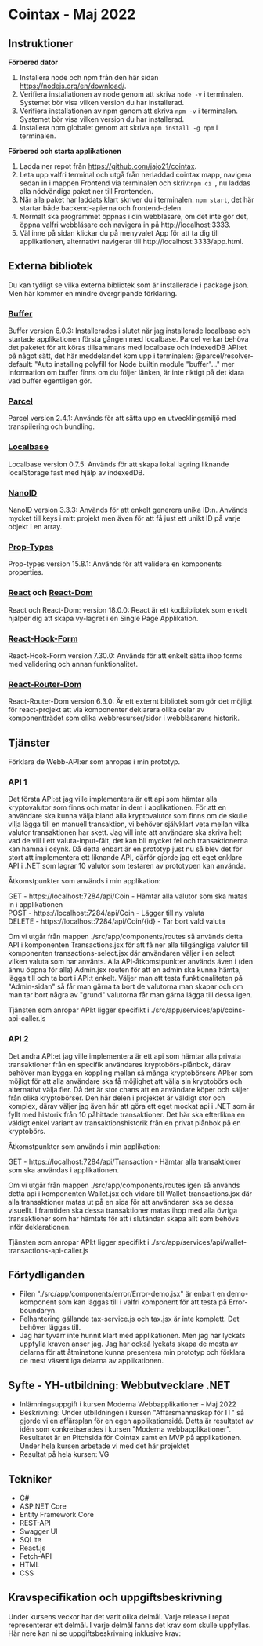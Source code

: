 # Cointax - Maj 2022

## Instruktioner

**Förbered dator**

1. Installera node och npm från den här sidan https://nodejs.org/en/download/.
2. Verifiera installationen av node genom att skriva `node -v` i terminalen. Systemet bör visa vilken version du har installerad.
3. Verifiera installationen av npm genom att skriva `npm -v` i terminalen. Systemet bör visa vilken version du har installerad.
4. Installera npm globalet genom att skriva `npm install -g npm` i terminalen.

**Förbered och starta applikationen**

1. Ladda ner repot från https://github.com/jajo21/cointax.
2. Leta upp valfri terminal och utgå från nerladdad cointax mapp, navigera sedan in i mappen Frontend via terminalen och skriv:`npm ci `, nu laddas alla nödvändiga paket ner till Frontenden.
3. När alla paket har laddats klart skriver du i terminalen: `npm start`, det här startar både backend-apierna och frontend-delen.
4. Normalt ska programmet öppnas i din webbläsare, om det inte gör det, öppna valfri webbläsare och navigera in på http://localhost:3333.
5. Väl inne på sidan klickar du på menyvalet App för att ta dig till applikationen, alternativt navigerar till http://localhost:3333/app.html.

## Externa bibliotek

Du kan tydligt se vilka externa bibliotek som är installerade i package.json. Men här kommer en mindre övergripande förklaring.

### [Buffer](https://www.npmjs.com/package/buffer)

Buffer version 6.0.3: Installerades i slutet när jag installerade localbase och startade applikationen första gången med localbase. Parcel verkar behöva det paketet för att köras tillsammans med localbase och indexedDB API:et på något sätt, det här meddelandet kom upp i terminalen: @parcel/resolver-default: "Auto installing polyfill for Node builtin module "buffer"..." mer information om buffer finns om du följer länken, är inte riktigt på det klara vad buffer egentligen gör.

### [Parcel](https://www.npmjs.com/package/parcel)

Parcel version 2.4.1: Används för att sätta upp en utvecklingsmiljö med transpilering och bundling.

### [Localbase](https://www.npmjs.com/package/localbase)

Localbase version 0.7.5: Används för att skapa lokal lagring liknande localStorage fast med hjälp av indexedDB.

### [NanoID](https://www.npmjs.com/package/nanoid)

NanoID version 3.3.3: Används för att enkelt generera unika ID:n. Används mycket till keys i mitt projekt men även för att få just ett unikt ID på varje objekt i en array.

### [Prop-Types](https://www.npmjs.com/package/prop-types)

Prop-types version 15.8.1: Används för att validera en komponents properties.

### [React](https://www.npmjs.com/package/react) och [React-Dom](https://www.npmjs.com/package/react-dom)

React och React-Dom: version 18.0.0: React är ett kodbibliotek som enkelt hjälper dig att skapa vy-lagret i en Single Page Applikation.

### [React-Hook-Form](https://www.npmjs.com/package/react-hook-form)

React-Hook-Form version 7.30.0: Används för att enkelt sätta ihop forms med validering och annan funktionalitet.

### [React-Router-Dom](https://www.npmjs.com/package/react-router-dom)

React-Router-Dom version 6.3.0: Är ett externt bibliotek som gör det möjligt för react-projekt att via komponenter deklarera olika delar av komponentträdet som olika webbresurser/sidor i webbläsarens historik.

## Tjänster

Förklara de Webb-API:er som anropas i min prototyp.

### API 1

Det första API:et jag ville implementera är ett api som hämtar alla kryptovalutor som finns och matar in dem i applikationen. För att en användare ska kunna välja bland alla kryptovalutor som finns om de skulle vilja lägga till en manuell transaktion, vi behöver självklart veta mellan vilka valutor transaktionen har skett. Jag vill inte att användare ska skriva helt vad de vill i ett valuta-input-fält, det kan bli mycket fel och transaktionerna kan hamna i osynk. Då detta enbart är en prototyp just nu så blev det för stort att implementera ett liknande API, därför gjorde jag ett eget enklare API i .NET som lagrar 10 valutor som testaren av prototypen kan använda.

Åtkomstpunkter som används i min applikation:

GET - https://localhost:7284/api/Coin - Hämtar alla valutor som ska matas in i applikationen  
POST - https://localhost:7284/api/Coin - Lägger till ny valuta  
DELETE - https://localhost:7284/api/Coin/{id} - Tar bort vald valuta

Om vi utgår från mappen ./src/app/components/routes så används detta API i komponenten Transactions.jsx för att få ner alla tillgängliga valutor till komponenten transactions-select.jsx där användaren väljer i en select vilken valuta som har använts. Alla API-åtkomstpunkter används även i (den ännu öppna för alla) Admin.jsx routen för att en admin ska kunna hämta, lägga till och ta bort i API:t enkelt. Väljer man att testa funktionaliteten på "Admin-sidan" så får man gärna ta bort de valutorna man skapar och om man tar bort några av "grund" valutorna får man gärna lägga till dessa igen.

Tjänsten som anropar API:t ligger specifikt i ./src/app/services/api/coins-api-caller.js

### API 2

Det andra API:et jag ville implementera är ett api som hämtar alla privata transaktioner från en specifik användares kryptobörs-plånbok, därav behöver man bygga en koppling mellan så många kryptobörsers API:er som möjligt för att alla användare ska få möjlighet att välja sin kryptobörs och alternativt välja fler. Då det är stor chans att en användare köper och säljer från olika kryptobörser. Den här delen i projektet är väldigt stor och komplex, därav väljer jag även här att göra ett eget mockat api i .NET som är fyllt med historik från 10 påhittade transaktioner. Det här ska efterlikna en väldigt enkel variant av transaktionshistorik från en privat plånbok på en kryptobörs.

Åtkomstpunkter som används i min applikation:

GET - https://localhost:7284/api/Transaction - Hämtar alla transaktioner som ska användas i applikationen.

Om vi utgår från mappen ./src/app/components/routes igen så används detta api i komponenten Wallet.jsx och vidare till Wallet-transactions.jsx där alla transaktioner matas ut på en sida för att användaren ska se dessa visuellt. I framtiden ska dessa transaktioner matas ihop med alla övriga transaktioner som har hämtats för att i slutändan skapa allt som behövs inför deklarationen.

Tjänsten som anropar API:t ligger specifikt i ./src/app/services/api/wallet-transactions-api-caller.js

## Förtydliganden

- Filen "./src/app/components/error/Error-demo.jsx" är enbart en demo-komponent som kan läggas till i valfri komponent för att testa på Error-boundaryn.
- Felhantering gällande tax-service.js och tax.jsx är inte komplett. Det behöver läggas till.
- Jag har tyvärr inte hunnit klart med applikationen. Men jag har lyckats uppfylla kraven anser jag. Jag har också lyckats skapa de mesta av delarna för att åtminstone kunna presentera min prototyp och förklara de mest väsentliga delarna av applikationen.

## Syfte - YH-utbildning: Webbutvecklare .NET

- Inlämningsuppgift i kursen Moderna Webbapplikationer - Maj 2022
- Beskrivning: Under utbildningen i kursen "Affärsmannaskap för IT" så gjorde vi en affärsplan för en egen applikationsidé. Detta är resultatet av idén som konkretiserades i kursen "Moderna webbapplikationer". Resultatet är en Pitchsida för Cointax samt en MVP på applikationen. Under hela kursen arbetade vi med det här projektet
- Resultat på hela kursen: VG

## Tekniker

- C#
- ASP.NET Core
- Entity Framework Core
- REST-API
- Swagger UI
- SQLite
- React.js
- Fetch-API
- HTML
- CSS

## Kravspecifikation och uppgiftsbeskrivning

Under kursens veckor har det varit olika delmål. Varje release i repot representerar ett delmål. I varje delmål fanns det krav som skulle uppfyllas. Här nere kan ni se uppgiftsbeskrivning inklusive krav:
